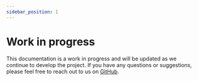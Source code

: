```yaml
---
sidebar_position: 1
---
```


# Work in progress

This documentation is a work in progress and will be updated as we continue to develop the project. If you have any questions or suggestions, please feel free to reach out to us on [GitHub](https://github.com/noel-lopez/retro-rooms).

